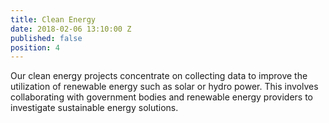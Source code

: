 ```yaml
---
title: Clean Energy
date: 2018-02-06 13:10:00 Z
published: false
position: 4
---
```


Our clean energy projects concentrate on collecting data to improve the utilization of renewable energy such as solar or hydro power. This involves collaborating with government bodies and renewable energy providers to investigate sustainable energy solutions. 